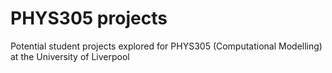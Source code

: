# PHYS305 projects
Potential student projects explored for PHYS305 (Computational Modelling) at the University of Liverpool
